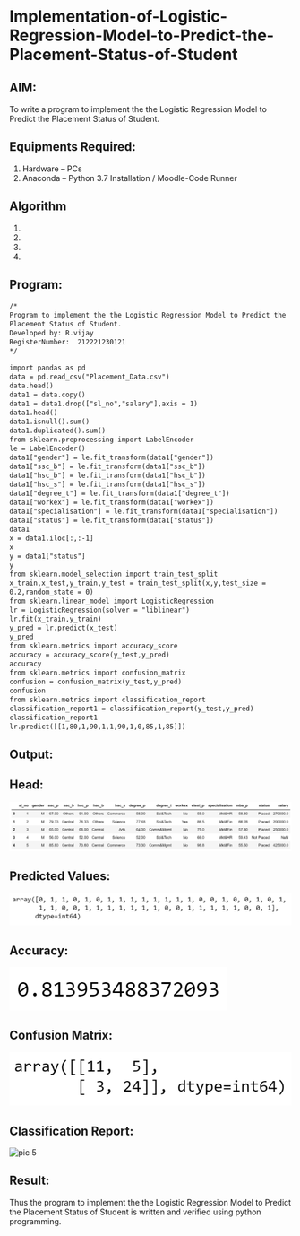 # Implementation-of-Logistic-Regression-Model-to-Predict-the-Placement-Status-of-Student

## AIM:
To write a program to implement the the Logistic Regression Model to Predict the Placement Status of Student.

## Equipments Required:
1. Hardware – PCs
2. Anaconda – Python 3.7 Installation / Moodle-Code Runner

## Algorithm
1. 
2. 
3. 
4. 

## Program:
```
/*
Program to implement the the Logistic Regression Model to Predict the Placement Status of Student.
Developed by: R.vijay
RegisterNumber:  212221230121
*/
```
~~~
import pandas as pd
data = pd.read_csv("Placement_Data.csv")
data.head()
data1 = data.copy()
data1 = data1.drop(["sl_no","salary"],axis = 1)
data1.head()
data1.isnull().sum()
data1.duplicated().sum()
from sklearn.preprocessing import LabelEncoder
le = LabelEncoder()
data1["gender"] = le.fit_transform(data1["gender"])
data1["ssc_b"] = le.fit_transform(data1["ssc_b"])
data1["hsc_b"] = le.fit_transform(data1["hsc_b"])
data1["hsc_s"] = le.fit_transform(data1["hsc_s"])
data1["degree_t"] = le.fit_transform(data1["degree_t"])
data1["workex"] = le.fit_transform(data1["workex"])
data1["specialisation"] = le.fit_transform(data1["specialisation"])
data1["status"] = le.fit_transform(data1["status"])
data1
x = data1.iloc[:,:-1]
x
y = data1["status"]
y
from sklearn.model_selection import train_test_split
x_train,x_test,y_train,y_test = train_test_split(x,y,test_size = 0.2,random_state = 0)
from sklearn.linear_model import LogisticRegression
lr = LogisticRegression(solver = "liblinear")
lr.fit(x_train,y_train)
y_pred = lr.predict(x_test)
y_pred
from sklearn.metrics import accuracy_score
accuracy = accuracy_score(y_test,y_pred)
accuracy
from sklearn.metrics import confusion_matrix
confusion = confusion_matrix(y_test,y_pred)
confusion
from sklearn.metrics import classification_report
classification_report1 = classification_report(y_test,y_pred)
classification_report1
lr.predict([[1,80,1,90,1,1,90,1,0,85,1,85]])
~~~

## Output:
## Head:
![pic 1](https://github.com/vijay21500269/Implementation-of-Logistic-Regression-Model-to-Predict-the-Placement-Status-of-Student/blob/main/head.png)
## Predicted Values:
![pic 2](https://github.com/vijay21500269/Implementation-of-Logistic-Regression-Model-to-Predict-the-Placement-Status-of-Student/blob/main/pred.png)
## Accuracy:
![pic 3](https://github.com/vijay21500269/Implementation-of-Logistic-Regression-Model-to-Predict-the-Placement-Status-of-Student/blob/main/accuracy.png)
## Confusion Matrix:
![pic 4](https://github.com/vijay21500269/Implementation-of-Logistic-Regression-Model-to-Predict-the-Placement-Status-of-Student/blob/main/confusion%20matrix.png)
## Classification Report:
![pic 5]()


## Result:
Thus the program to implement the the Logistic Regression Model to Predict the Placement Status of Student is written and verified using python programming.
